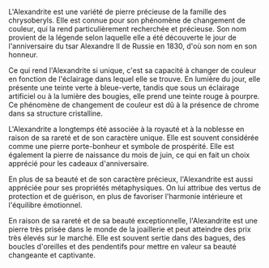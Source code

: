 L'Alexandrite est une variété de pierre précieuse de la famille des chrysoberyls. Elle est connue pour son phénomène de changement de couleur, qui la rend particulièrement recherchée et précieuse. Son nom provient de la légende selon laquelle elle a été découverte le jour de l'anniversaire du tsar Alexandre II de Russie en 1830, d'où son nom en son honneur. 

Ce qui rend l'Alexandrite si unique, c'est sa capacité à changer de couleur en fonction de l'éclairage dans lequel elle se trouve. En lumière du jour, elle présente une teinte verte à bleue-verte, tandis que sous un éclairage artificiel ou à la lumière des bougies, elle prend une teinte rouge à pourpre. Ce phénomène de changement de couleur est dû à la présence de chrome dans sa structure cristalline. 

L'Alexandrite a longtemps été associée à la royauté et à la noblesse en raison de sa rareté et de son caractère unique. Elle est souvent considérée comme une pierre porte-bonheur et symbole de prospérité. Elle est également la pierre de naissance du mois de juin, ce qui en fait un choix apprécié pour les cadeaux d'anniversaire.

En plus de sa beauté et de son caractère précieux, l'Alexandrite est aussi appréciée pour ses propriétés métaphysiques. On lui attribue des vertus de protection et de guérison, en plus de favoriser l'harmonie intérieure et l'équilibre émotionnel. 

En raison de sa rareté et de sa beauté exceptionnelle, l'Alexandrite est une pierre très prisée dans le monde de la joaillerie et peut atteindre des prix très élevés sur le marché. Elle est souvent sertie dans des bagues, des boucles d'oreilles et des pendentifs pour mettre en valeur sa beauté changeante et captivante.